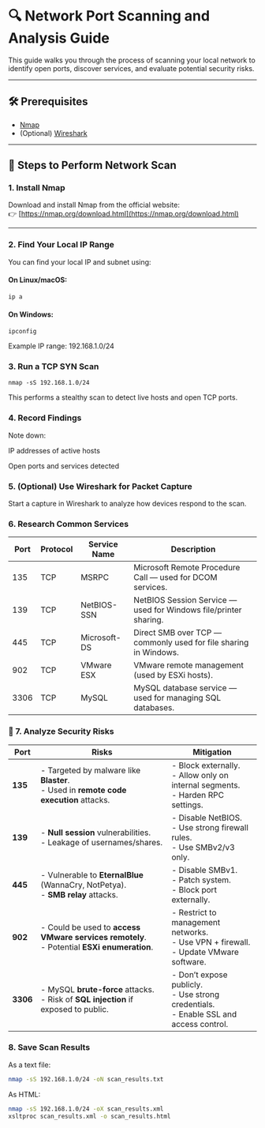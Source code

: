 # 🔍 Network Port Scanning and Analysis Guide

This guide walks you through the process of scanning your local network to identify open ports, discover services, and evaluate potential security risks.

---

## 🛠️ Prerequisites

- [Nmap](https://nmap.org/download.html)
- (Optional) [Wireshark](https://www.wireshark.org/download.html)

---

## 🚀 Steps to Perform Network Scan

### 1. Install Nmap
Download and install Nmap from the official website:  
👉 [https://nmap.org/download.html](https://nmap.org/download.html)

---

### 2. Find Your Local IP Range
You can find your local IP and subnet using:

#### On Linux/macOS:

```bash
ip a 
```

#### On Windows:
```
ipconfig
```
Example IP range: 192.168.1.0/24

### 3. Run a TCP SYN Scan
```
nmap -sS 192.168.1.0/24
```
This performs a stealthy scan to detect live hosts and open TCP ports.

### 4. Record Findings
Note down:

IP addresses of active hosts

Open ports and services detected

### 5. (Optional) Use Wireshark for Packet Capture
Start a capture in Wireshark to analyze how devices respond to the scan.

### 6. Research Common Services
| **Port** | **Protocol** | **Service Name** | **Description**                                                  |
| -------- | ------------ | ---------------- | ---------------------------------------------------------------- |
| 135      | TCP          | MSRPC            | Microsoft Remote Procedure Call — used for DCOM services.        |
| 139      | TCP          | NetBIOS-SSN      | NetBIOS Session Service — used for Windows file/printer sharing. |
| 445      | TCP          | Microsoft-DS     | Direct SMB over TCP — commonly used for file sharing in Windows. |
| 902      | TCP          | VMware ESX       | VMware remote management (used by ESXi hosts).                   |
| 3306     | TCP          | MySQL            | MySQL database service — used for managing SQL databases.        |


### 🔐 7. Analyze Security Risks
| **Port** | **Risks**                                                                                    | **Mitigation**                                                                            |
| -------- | -------------------------------------------------------------------------------------------- | ----------------------------------------------------------------------------------------- |
| **135**  | - Targeted by malware like **Blaster**.<br>- Used in **remote code execution** attacks.      | - Block externally.<br>- Allow only on internal segments.<br>- Harden RPC settings.       |
| **139**  | - **Null session** vulnerabilities.<br>- Leakage of usernames/shares.                        | - Disable NetBIOS.<br>- Use strong firewall rules.<br>- Use SMBv2/v3 only.                |
| **445**  | - Vulnerable to **EternalBlue** (WannaCry, NotPetya).<br>- **SMB relay** attacks.            | - Disable SMBv1.<br>- Patch system.<br>- Block port externally.                           |
| **902**  | - Could be used to **access VMware services remotely**.<br>- Potential **ESXi enumeration**. | - Restrict to management networks.<br>- Use VPN + firewall.<br>- Update VMware software.  |
| **3306** | - MySQL **brute-force** attacks.<br>- Risk of **SQL injection** if exposed to public.        | - Don’t expose publicly.<br>- Use strong credentials.<br>- Enable SSL and access control. |


### 8. Save Scan Results
As a text file:
```bash
nmap -sS 192.168.1.0/24 -oN scan_results.txt
```

As HTML:
```bash
nmap -sS 192.168.1.0/24 -oX scan_results.xml
xsltproc scan_results.xml -o scan_results.html
```
